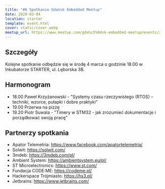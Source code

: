 ```yaml
---
title: "#6 Spotkanie Gdańsk Embedded Meetup"
date: 2020-03-04
location: starter
template: event.html
cover: static/cover.webp
meetup_url: https://www.meetup.com/gda%c5%84sk-embedded-meetup/events/268530120/
---
```

## Szczegóły
Kolejne spotkanie odbędzie się w środę 4 marca o godzinie 18.00 w Inkubatorze STARTER, ul. Lęborska 3B.

## Harmonogram
- 18.00 Paweł Krzyżanowski - "Systemy czasu rzeczywistego (RTOS) – techniki, wzorce, pułapki i dobre praktyki"
- 19.00 Przerwa na pizzę
- 19.20 Piotr Suwala - "Timery w STM32 - jak zrozumieć dokumentacje i porządkować swoją pracę"
## Partnerzy spotkania
- Apator Telemetria: https://www.facebook.com/apatortelemetria/
- Solwit: https://solwit.com/
- 3mdeb: https://3mdeb.com/pl/
- Ambient System: https://ambientsystem.eu/pl/
- ST Microelectronics: https://www.st.com/
- Fundacja CODE:ME: https://codeme.pl/
- Hackerspace Trójmiasto: https://hs3.pl/
- Jetbrains: https://www.jetbrains.com/
